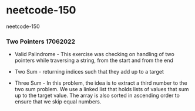 # neetcode-150
neetcode-150

### Two Pointers 17062022
- Valid Palindrome - This exercise was checking on handling of two pointers while traversing a string, from the start and from the end


- Two Sum - returning indices such that they add up to a target


- Three Sum - In this problem, the idea is to extract a third number to the two sum problem. We use a linked list that holds lists of values that sum up to the target value. 
The array is also sorted in ascending order to ensure that we skip equal numbers.